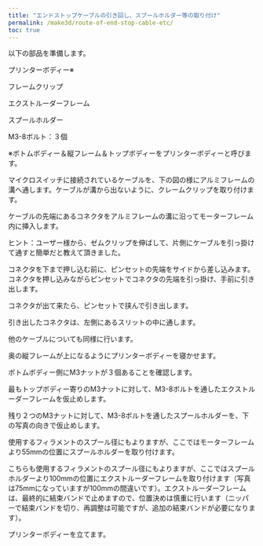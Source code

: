 ```yaml
---
title: "エンドストップケーブルの引き回し、スプールホルダー等の取り付け"
permalink: /make3d/route-of-end-stop-cable-etc/
toc: true
---
```

以下の部品を準備します。

プリンターボディー※

フレームクリップ

エクストルーダーフレーム

スプールホルダー

M3-8ボルト：３個

※ボトムボディー＆縦フレーム＆トップボディーをプリンターボディーと呼びます。

マイクロスイッチに接続されているケーブルを、下の図の様にアルミフレームの溝へ通します。ケーブルが溝から出ないように、クレームクリップを取り付けます。

ケーブルの先端にあるコネクタをアルミフレームの溝に沿ってモーターフレーム内に挿入します。

ヒント：ユーザー様から、ゼムクリップを伸ばして、片側にケーブルを引っ掛けて通すと簡単だと教えて頂きました。

コネクタを下まで押し込む前に、ピンセットの先端をサイドから差し込みます。コネクタを押し込みながらピンセットでコネクタの先端を引っ掛け、手前に引き出します。

コネクタが出て来たら、ピンセットで挟んで引き出します。

引き出したコネクタは、左側にあるスリットの中に通します。

他のケーブルについても同様に行います。

奥の縦フレームが上になるようにプリンターボディーを寝かせます。

ボトムボディー側にM3ナットが３個あることを確認します。

最もトップボディー寄りのM3ナットに対して、M3-8ボルトを通したエクストルーダーフレームを仮止めします。

残り２つのM3ナットに対して、M3-8ボルトを通したスプールホルダーを、下の写真の向きで仮止めします。

使用するフィラメントのスプール径にもよりますが、ここではモーターフレームより55mmの位置にスプールホルダーを取り付けます。

こちらも使用するフィラメントのスプール径にもよりますが、ここではスプールホルダーより100mmの位置にエクストルーダーフレームを取り付けます（写真は75mmになっていますが100mmの間違いです）。エクストルーダーフレームは、最終的に結束バンドで止めますので、位置決めは慎重に行います（ニッパーで結束バンドを切り、再調整は可能ですが、追加の結束バンドが必要になります）。

プリンターボディーを立てます。
